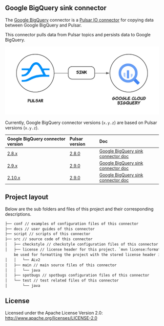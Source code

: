 ## Google BigQuery sink connector

The [Google BigQuery](https://cloud.google.com/bigquery) connector is a [Pulsar IO connector](http://pulsar.apache.org/docs/en/next/io-overview/) for copying data between Google BigQuery and Pulsar. 

This connector pulls data from Pulsar topics and persists data to Google BigQuery.

![](docs/google-bigquery-sink.png)

Currently, Google BigQuery connector versions (`x.y.z`) are based on Pulsar versions (`x.y.z`).

| Google BigQuery connector version                                                   | Pulsar version                                 | Doc                                                                                                     |
|:------------------------------------------------------------------------------------|:-----------------------------------------------|:--------------------------------------------------------------------------------------------------------|
| [2.8.x](https://github.com/streamnative/pulsar-io-bigquery/releases/tag/v2.8.3.5)   | [2.8.0](http://pulsar.apache.org/en/download/) | [Google BigQuery sink connector doc](https://hub.streamnative.io/connectors/google-bigquery/v2.8.3.5/)  |
| [2.9.x](https://github.com/streamnative/pulsar-io-bigquery/releases/tag/v2.9.2.11)  | [2.9.0](http://pulsar.apache.org/en/download/) | [Google BigQuery sink connector doc](https://hub.streamnative.io/connectors/google-bigquery/v2.9.2.11/) |
| [2.10.x](https://github.com/streamnative/pulsar-io-bigquery/releases/tag/v2.10.0.7) | [2.9.0](http://pulsar.apache.org/en/download/) | [Google BigQuery sink connector doc](https://hub.streamnative.io/connectors/google-bigquery/v2.10.0.7/) |


## Project layout

Below are the sub folders and files of this project and their corresponding descriptions.

```bash
├── conf // examples of configuration files of this connector
├── docs // user guides of this connector
├── script // scripts of this connector
├── src // source code of this connector
│   ├── checkstyle // checkstyle configuration files of this connector
│   ├── license // license header for this project. `mvn license:format` can
    be used for formatting the project with the stored license header in this directory
│   │   └── ALv2
│   ├── main // main source files of this connector
│   │   └── java
│   ├── spotbugs // spotbugs configuration files of this connector
│   └── test // test related files of this connector
│       └── java
```

## License

Licensed under the Apache License Version 2.0: http://www.apache.org/licenses/LICENSE-2.0